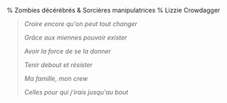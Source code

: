 % Zombies décérébrés & Sorcières manipulatrices
% Lizzie Crowdagger

> *Croire encore qu'on peut tout changer*
>
> *Grâce aux miennes pouvoir exister*
>
> *Avoir la force de se la donner*
>
> *Tenir debout et résister*
>
> *Ma famille, mon crew*
>
> *Celles pour qui j'irais jusqu'au bout*
